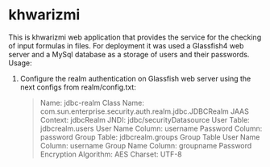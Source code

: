 # khwarizmi
This is khwarizmi web application that provides the service for the checking of input formulas in files.
For deployment it was used a Glassfish4 web server and a MySql database as a storage of users and their passwords.
Usage:
1. Configure the realm authentication on Glassfish web server using the next configs from realm/config.txt:
	>Name:                          jdbc-realm
	>Class Name:                    com.sun.enterprise.security.auth.realm.jdbc.JDBCRealm
	>JAAS Context:                  jdbcRealm
	JNDI:                          jdbc/securityDatasource
	User Table:                    jdbcrealm.users
	User Name Column:              username
	Password Column:               password
	Group Table:                   jdbcrealm.groups
	Group Table User Name Column:  username
	Group Name Column:             groupname
	Password Encryption Algorithm: AES
	Charset:                       UTF-8
